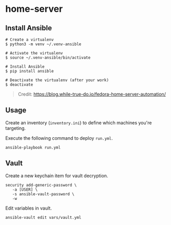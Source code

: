 # home-server

## Install Ansible
```
# Create a virtualenv
$ python3 -m venv ~/.venv-ansible

# Activate the virtualenv
$ source ~/.venv-ansible/bin/activate

# Install Ansible
$ pip install ansible

# Deactivate the virtualenv (after your work)
$ deactivate
```

> Credit: https://blog.while-true-do.io/fedora-home-server-automation/

## Usage

Create an inventory (`inventory.ini`) to define which machines you're targeting. 

Execute the following command to deploy `run.yml`.
```
ansible-playbook run.yml
```

## Vault

Create a new keychain item for vault decryption.

```
security add-generic-password \                          
   -a [USER] \
   -s ansible-vault-password \
   -w
```

Edit variables in vault.

```
ansible-vault edit vars/vault.yml
```
